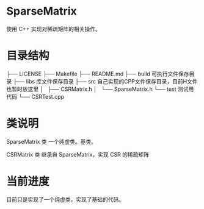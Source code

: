 # SparseMatrix
使用 C++ 实现对稀疏矩阵的相关操作。

# 目录结构
├── LICENSE
├── Makefile
├── README.md
├── build                           可执行文件保存目录
├── libs                            库文件保存目录
├── src                             自己实现的CPP文件保存目录，目前H文件也暂时放这里
│   ├── CSRMatrix.h
│   └── SparseMatrix.h
└── test                            测试用代码
    └── CSRTest.cpp

# 类说明
SparseMatrix 类
    一个纯虚类。基类。

CSRMatrix 类
    继承自 SparseMatrix，实现 CSR 的稀疏矩阵

# 当前进度
目前只是实现了一个纯虚类，实现了基础的代码。